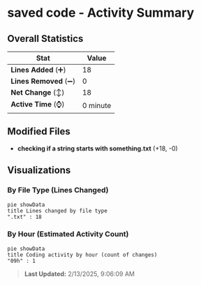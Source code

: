 # saved code - Activity Summary 

## Overall Statistics

| Stat                   | Value                                                             |
| ---------------------- | ----------------------------------------------------------------- |
| **Lines Added** (➕)   | 18                                          |
| **Lines Removed** (➖) | 0                                        |
| **Net Change** (↕)    | 18                |
| **Active Time** (⌚)   | 0 minute |


## Modified Files
- **checking if a string starts with something.txt** (+18, -0)

## Visualizations

### By File Type (Lines Changed)

```mermaid
pie showData
title Lines changed by file type
".txt" : 18
```

### By Hour (Estimated Activity Count)

```mermaid
pie showData
title Coding activity by hour (count of changes)
"09h" : 1
```


> **Last Updated:** 2/13/2025, 9:06:09 AM